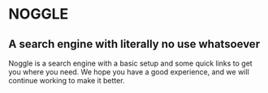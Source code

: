 # NOGGLE
## A search engine with literally no use whatsoever

Noggle is a search engine with a basic setup and some quick links to get you where you need. We hope you have a good experience, and we will continue working to make it better.
